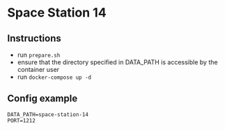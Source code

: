 # Space Station 14
## Instructions
- run `prepare.sh`
- ensure that the directory specified in DATA\_PATH is accessible by the container user
- run `docker-compose up -d`

## Config example
```
DATA_PATH=space-station-14
PORT=1212
```

